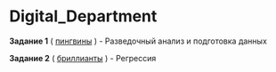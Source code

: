 # Digital_Department

**Задание 1** ( [пингвины](https://github.com/VeronikaSteklo/Digital_Department/blob/main/%D0%9F%D0%B8%D0%BD%D0%B3%D0%B2%D0%B8%D0%BD%D0%BE%D0%B2%D0%B0%D1%8F%D0%A6%D0%B8%D1%84%D1%80%D0%B0.ipynb) ) - Разведочный анализ и подготовка данных

**Задание 2** ( [бриллианты](https://github.com/VeronikaSteklo/Digital_Department/blob/main/%D0%91%D1%80%D0%B8%D0%BB%D0%BB%D0%B8%D0%B0%D0%BD%D1%82%D0%BE%D0%B2%D0%B0%D1%8F%D0%A6%D0%B8%D1%84%D1%80%D0%B0.ipynb) ) - Регрессия
